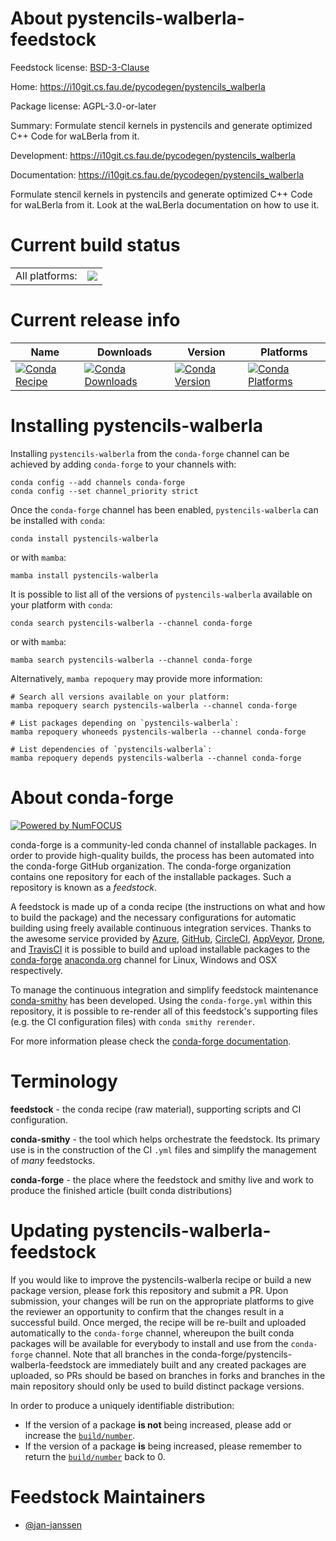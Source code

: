 About pystencils-walberla-feedstock
===================================

Feedstock license: [BSD-3-Clause](https://github.com/conda-forge/pystencils-walberla-feedstock/blob/main/LICENSE.txt)

Home: https://i10git.cs.fau.de/pycodegen/pystencils_walberla

Package license: AGPL-3.0-or-later

Summary: Formulate stencil kernels in pystencils and generate optimized C++ Code for waLBerla from it.

Development: https://i10git.cs.fau.de/pycodegen/pystencils_walberla

Documentation: https://i10git.cs.fau.de/pycodegen/pystencils_walberla

Formulate stencil kernels in pystencils and generate optimized C++
Code for waLBerla from it. Look at the waLBerla documentation on how
to use it.


Current build status
====================


<table><tr><td>All platforms:</td>
    <td>
      <a href="https://dev.azure.com/conda-forge/feedstock-builds/_build/latest?definitionId=13105&branchName=main">
        <img src="https://dev.azure.com/conda-forge/feedstock-builds/_apis/build/status/pystencils-walberla-feedstock?branchName=main">
      </a>
    </td>
  </tr>
</table>

Current release info
====================

| Name | Downloads | Version | Platforms |
| --- | --- | --- | --- |
| [![Conda Recipe](https://img.shields.io/badge/recipe-pystencils--walberla-green.svg)](https://anaconda.org/conda-forge/pystencils-walberla) | [![Conda Downloads](https://img.shields.io/conda/dn/conda-forge/pystencils-walberla.svg)](https://anaconda.org/conda-forge/pystencils-walberla) | [![Conda Version](https://img.shields.io/conda/vn/conda-forge/pystencils-walberla.svg)](https://anaconda.org/conda-forge/pystencils-walberla) | [![Conda Platforms](https://img.shields.io/conda/pn/conda-forge/pystencils-walberla.svg)](https://anaconda.org/conda-forge/pystencils-walberla) |

Installing pystencils-walberla
==============================

Installing `pystencils-walberla` from the `conda-forge` channel can be achieved by adding `conda-forge` to your channels with:

```
conda config --add channels conda-forge
conda config --set channel_priority strict
```

Once the `conda-forge` channel has been enabled, `pystencils-walberla` can be installed with `conda`:

```
conda install pystencils-walberla
```

or with `mamba`:

```
mamba install pystencils-walberla
```

It is possible to list all of the versions of `pystencils-walberla` available on your platform with `conda`:

```
conda search pystencils-walberla --channel conda-forge
```

or with `mamba`:

```
mamba search pystencils-walberla --channel conda-forge
```

Alternatively, `mamba repoquery` may provide more information:

```
# Search all versions available on your platform:
mamba repoquery search pystencils-walberla --channel conda-forge

# List packages depending on `pystencils-walberla`:
mamba repoquery whoneeds pystencils-walberla --channel conda-forge

# List dependencies of `pystencils-walberla`:
mamba repoquery depends pystencils-walberla --channel conda-forge
```


About conda-forge
=================

[![Powered by
NumFOCUS](https://img.shields.io/badge/powered%20by-NumFOCUS-orange.svg?style=flat&colorA=E1523D&colorB=007D8A)](https://numfocus.org)

conda-forge is a community-led conda channel of installable packages.
In order to provide high-quality builds, the process has been automated into the
conda-forge GitHub organization. The conda-forge organization contains one repository
for each of the installable packages. Such a repository is known as a *feedstock*.

A feedstock is made up of a conda recipe (the instructions on what and how to build
the package) and the necessary configurations for automatic building using freely
available continuous integration services. Thanks to the awesome service provided by
[Azure](https://azure.microsoft.com/en-us/services/devops/), [GitHub](https://github.com/),
[CircleCI](https://circleci.com/), [AppVeyor](https://www.appveyor.com/),
[Drone](https://cloud.drone.io/welcome), and [TravisCI](https://travis-ci.com/)
it is possible to build and upload installable packages to the
[conda-forge](https://anaconda.org/conda-forge) [anaconda.org](https://anaconda.org/)
channel for Linux, Windows and OSX respectively.

To manage the continuous integration and simplify feedstock maintenance
[conda-smithy](https://github.com/conda-forge/conda-smithy) has been developed.
Using the ``conda-forge.yml`` within this repository, it is possible to re-render all of
this feedstock's supporting files (e.g. the CI configuration files) with ``conda smithy rerender``.

For more information please check the [conda-forge documentation](https://conda-forge.org/docs/).

Terminology
===========

**feedstock** - the conda recipe (raw material), supporting scripts and CI configuration.

**conda-smithy** - the tool which helps orchestrate the feedstock.
                   Its primary use is in the construction of the CI ``.yml`` files
                   and simplify the management of *many* feedstocks.

**conda-forge** - the place where the feedstock and smithy live and work to
                  produce the finished article (built conda distributions)


Updating pystencils-walberla-feedstock
======================================

If you would like to improve the pystencils-walberla recipe or build a new
package version, please fork this repository and submit a PR. Upon submission,
your changes will be run on the appropriate platforms to give the reviewer an
opportunity to confirm that the changes result in a successful build. Once
merged, the recipe will be re-built and uploaded automatically to the
`conda-forge` channel, whereupon the built conda packages will be available for
everybody to install and use from the `conda-forge` channel.
Note that all branches in the conda-forge/pystencils-walberla-feedstock are
immediately built and any created packages are uploaded, so PRs should be based
on branches in forks and branches in the main repository should only be used to
build distinct package versions.

In order to produce a uniquely identifiable distribution:
 * If the version of a package **is not** being increased, please add or increase
   the [``build/number``](https://docs.conda.io/projects/conda-build/en/latest/resources/define-metadata.html#build-number-and-string).
 * If the version of a package **is** being increased, please remember to return
   the [``build/number``](https://docs.conda.io/projects/conda-build/en/latest/resources/define-metadata.html#build-number-and-string)
   back to 0.

Feedstock Maintainers
=====================

* [@jan-janssen](https://github.com/jan-janssen/)

